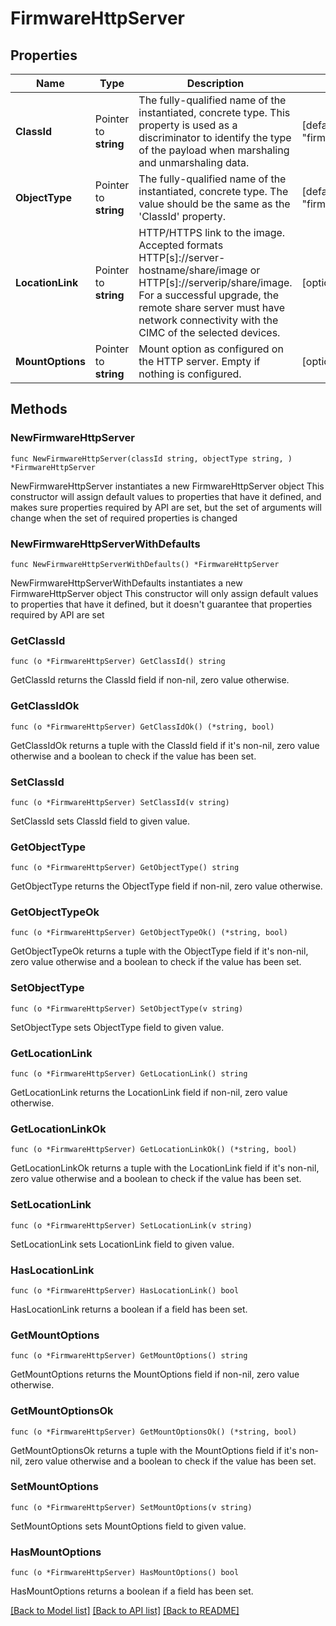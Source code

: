 # FirmwareHttpServer

## Properties

Name | Type | Description | Notes
------------ | ------------- | ------------- | -------------
**ClassId** | Pointer to **string** | The fully-qualified name of the instantiated, concrete type. This property is used as a discriminator to identify the type of the payload when marshaling and unmarshaling data. | [default to "firmware.HttpServer"]
**ObjectType** | Pointer to **string** | The fully-qualified name of the instantiated, concrete type. The value should be the same as the &#39;ClassId&#39; property. | [default to "firmware.HttpServer"]
**LocationLink** | Pointer to **string** | HTTP/HTTPS link to the image. Accepted formats HTTP[s]://server-hostname/share/image or HTTP[s]://serverip/share/image. For a successful upgrade, the remote share server must have network connectivity with the CIMC of the selected devices. | [optional] 
**MountOptions** | Pointer to **string** | Mount option as configured on the HTTP server. Empty if nothing is configured. | [optional] 

## Methods

### NewFirmwareHttpServer

`func NewFirmwareHttpServer(classId string, objectType string, ) *FirmwareHttpServer`

NewFirmwareHttpServer instantiates a new FirmwareHttpServer object
This constructor will assign default values to properties that have it defined,
and makes sure properties required by API are set, but the set of arguments
will change when the set of required properties is changed

### NewFirmwareHttpServerWithDefaults

`func NewFirmwareHttpServerWithDefaults() *FirmwareHttpServer`

NewFirmwareHttpServerWithDefaults instantiates a new FirmwareHttpServer object
This constructor will only assign default values to properties that have it defined,
but it doesn't guarantee that properties required by API are set

### GetClassId

`func (o *FirmwareHttpServer) GetClassId() string`

GetClassId returns the ClassId field if non-nil, zero value otherwise.

### GetClassIdOk

`func (o *FirmwareHttpServer) GetClassIdOk() (*string, bool)`

GetClassIdOk returns a tuple with the ClassId field if it's non-nil, zero value otherwise
and a boolean to check if the value has been set.

### SetClassId

`func (o *FirmwareHttpServer) SetClassId(v string)`

SetClassId sets ClassId field to given value.


### GetObjectType

`func (o *FirmwareHttpServer) GetObjectType() string`

GetObjectType returns the ObjectType field if non-nil, zero value otherwise.

### GetObjectTypeOk

`func (o *FirmwareHttpServer) GetObjectTypeOk() (*string, bool)`

GetObjectTypeOk returns a tuple with the ObjectType field if it's non-nil, zero value otherwise
and a boolean to check if the value has been set.

### SetObjectType

`func (o *FirmwareHttpServer) SetObjectType(v string)`

SetObjectType sets ObjectType field to given value.


### GetLocationLink

`func (o *FirmwareHttpServer) GetLocationLink() string`

GetLocationLink returns the LocationLink field if non-nil, zero value otherwise.

### GetLocationLinkOk

`func (o *FirmwareHttpServer) GetLocationLinkOk() (*string, bool)`

GetLocationLinkOk returns a tuple with the LocationLink field if it's non-nil, zero value otherwise
and a boolean to check if the value has been set.

### SetLocationLink

`func (o *FirmwareHttpServer) SetLocationLink(v string)`

SetLocationLink sets LocationLink field to given value.

### HasLocationLink

`func (o *FirmwareHttpServer) HasLocationLink() bool`

HasLocationLink returns a boolean if a field has been set.

### GetMountOptions

`func (o *FirmwareHttpServer) GetMountOptions() string`

GetMountOptions returns the MountOptions field if non-nil, zero value otherwise.

### GetMountOptionsOk

`func (o *FirmwareHttpServer) GetMountOptionsOk() (*string, bool)`

GetMountOptionsOk returns a tuple with the MountOptions field if it's non-nil, zero value otherwise
and a boolean to check if the value has been set.

### SetMountOptions

`func (o *FirmwareHttpServer) SetMountOptions(v string)`

SetMountOptions sets MountOptions field to given value.

### HasMountOptions

`func (o *FirmwareHttpServer) HasMountOptions() bool`

HasMountOptions returns a boolean if a field has been set.


[[Back to Model list]](../README.md#documentation-for-models) [[Back to API list]](../README.md#documentation-for-api-endpoints) [[Back to README]](../README.md)


